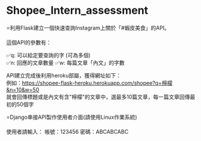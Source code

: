 # Shopee_Intern_assessment
⭐利用Flask建立一個快速查詢Instagram上關於「#蝦皮美食」的API。

這個API的參數有：

✅q: 可以給定要查詢的字 (可為多個)  
✅n: 回應的文章數量
✅w: 每篇文章「內文」的字數

API建立完成後利用heroku部屬，獲得網址如下：  
例如：https://shopee-flask-heroku.herokuapp.com/shopee?q=檸檬&n=10&w=50  
就會回傳標題或是內文有含"檸檬"的文章中，選最多10篇文章，每一篇文章回傳最初的50個字      


⭐Django串接API製作使用者介面(請使用Linux作業系統)

使用者請輸入：
帳號：123456
密碼：ABCABCABC
